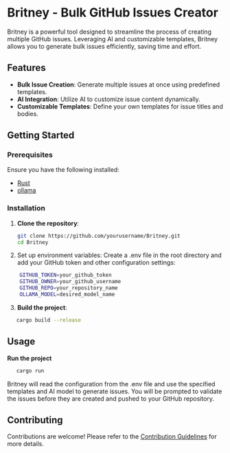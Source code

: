 # Britney - Bulk GitHub Issues Creator

Britney is a powerful tool designed to streamline the process of creating multiple GitHub issues. Leveraging AI and customizable templates, Britney allows you to generate bulk issues efficiently, saving time and effort.

## Features

- **Bulk Issue Creation**: Generate multiple issues at once using predefined templates.
- **AI Integration**: Utilize AI to customize issue content dynamically.
- **Customizable Templates**: Define your own templates for issue titles and bodies.

## Getting Started

### Prerequisites

Ensure you have the following installed:

- [Rust](https://www.rust-lang.org/tools/install)
- [ollama](https://ollama.com)

### Installation

1. **Clone the repository**:
   ```sh
   git clone https://github.com/yourusername/Britney.git
   cd Britney
    ```

2. Set up environment variables:
Create a .env file in the root directory and add your GitHub token and other configuration settings:
```sh
    GITHUB_TOKEN=your_github_token
    GITHUB_OWNER=your_github_username
    GITHUB_REPO=your_repository_name
    OLLAMA_MODEL=desired_model_name
```

3. **Build the project**:
```sh
   cargo build --release
```

## Usage

**Run the project**
```sh
   cargo run
```

Britney will read the configuration from the .env file and use the specified templates and AI model to generate issues. You will be prompted to validate the issues before they are created and pushed to your GitHub repository.

## Contributing

Contributions are welcome! Please refer to the [Contribution Guidelines](CONTRIBUTING.md) for more details.
